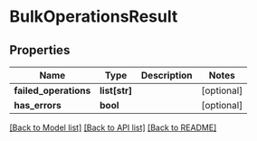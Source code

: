 # BulkOperationsResult

## Properties
Name | Type | Description | Notes
------------ | ------------- | ------------- | -------------
**failed_operations** | **list[str]** |  | [optional] 
**has_errors** | **bool** |  | [optional] 

[[Back to Model list]](../README.md#documentation-for-models) [[Back to API list]](../README.md#documentation-for-api-endpoints) [[Back to README]](../README.md)


